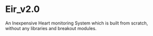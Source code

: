 # Eir_v2.0

An Inexpensive Heart monitoring System which is built from scratch, without any libraries and breakout modules.
